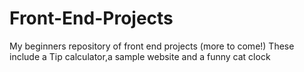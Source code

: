 # Front-End-Projects
My beginners repository of front end projects (more to come!)
These include a Tip calculator,a sample website and a funny cat clock
